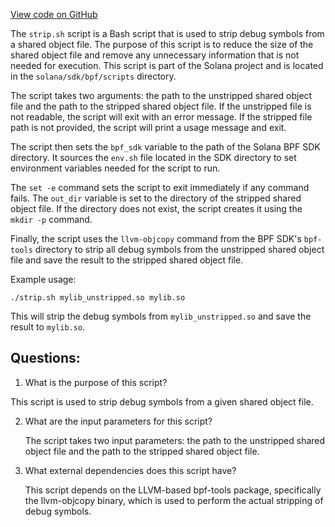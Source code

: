 [View code on GitHub](https://github.com/solana-labs/solana/blob/master/sdk/bpf/scripts/strip.sh)

The `strip.sh` script is a Bash script that is used to strip debug symbols from a shared object file. The purpose of this script is to reduce the size of the shared object file and remove any unnecessary information that is not needed for execution. This script is part of the Solana project and is located in the `solana/sdk/bpf/scripts` directory.

The script takes two arguments: the path to the unstripped shared object file and the path to the stripped shared object file. If the unstripped file is not readable, the script will exit with an error message. If the stripped file path is not provided, the script will print a usage message and exit.

The script then sets the `bpf_sdk` variable to the path of the Solana BPF SDK directory. It sources the `env.sh` file located in the SDK directory to set environment variables needed for the script to run.

The `set -e` command sets the script to exit immediately if any command fails. The `out_dir` variable is set to the directory of the stripped shared object file. If the directory does not exist, the script creates it using the `mkdir -p` command.

Finally, the script uses the `llvm-objcopy` command from the BPF SDK's `bpf-tools` directory to strip all debug symbols from the unstripped shared object file and save the result to the stripped shared object file.

Example usage:

```
./strip.sh mylib_unstripped.so mylib.so
```

This will strip the debug symbols from `mylib_unstripped.so` and save the result to `mylib.so`.
## Questions: 
 1. What is the purpose of this script?
   
   This script is used to strip debug symbols from a given shared object file.

2. What are the input parameters for this script?
   
   The script takes two input parameters: the path to the unstripped shared object file and the path to the stripped shared object file.

3. What external dependencies does this script have?
   
   This script depends on the LLVM-based bpf-tools package, specifically the llvm-objcopy binary, which is used to perform the actual stripping of debug symbols.